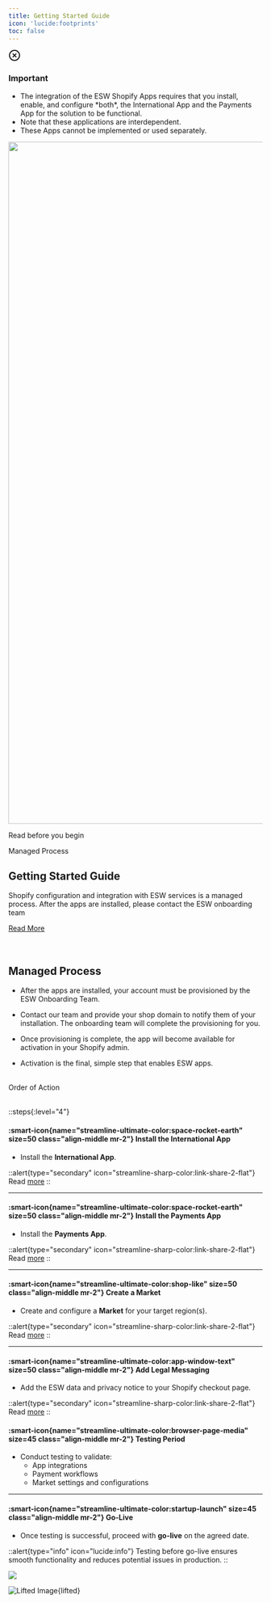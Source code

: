 ```yaml
---
title: Getting Started Guide
icon: 'lucide:footprints'
toc: false
---
```


<div class="justify-center bg-red-50 border border-red-200 text-sm text-red-800 rounded-lg p-4 dark:bg-red-800/10 dark:border-red-900 dark:text-red-500" role="alert" tabindex="-1" aria-labelledby="hs-with-list-label">
  <div class="flex">
    <div class="shrink-0">
      <svg class="shrink-0 size-4 mt-0.5" xmlns="http://www.w3.org/2000/svg" width="24" height="24" viewBox="0 0 24 24" fill="none" stroke="currentColor" stroke-width="2" stroke-linecap="round" stroke-linejoin="round">
        <circle cx="12" cy="12" r="10"></circle>
        <path d="m15 9-6 6"></path>
        <path d="m9 9 6 6"></path>
      </svg>
    </div>
    <div class="ms-4">
      <h3 id="hs-with-list-label" class="text-sm font-semibold">
        Important
      </h3>
      <div class="mt-2 text-sm text-red-700 dark:text-red-400">
        <ul class="list-disc space-y-1 ps-5">
          <li>
            The integration of the ESW Shopify Apps requires that you install, enable, and configure *both*, the International App and the Payments App for the solution to be functional.
          </li>
          <li>
            Note that these applications are interdependent.
          </li>
          <li>
            These Apps cannot be implemented or used separately.
          </li>
        </ul>
      </div>
    </div>
  </div>
</div>

<div class="container mx-auto p-4 md:py-4 md:p-10">
  <div class="relative mx-auto w-full xl:max-w-6xl shadow-lg">
    <!-- Keep layout stable with intrinsic size, but don't force eager/high priority -->
    <img
      src="/e9d97aa0-f187-47e8-ab8a-34c41cc5eac6.webp"
      alt=""
      class="block w-full h-auto"
      width="2400" height="1350"
    />
<!-- Overlay card -->
    <div class="content bg-white/85 dark:bg-gray-900/85 p-2 pt-8 md:p-12 pb-12 lg:max-w-lg w-full lg:absolute lg:top-48 lg:left-2 rounded-lg shadow-lg">
      <div class="flex justify-between font-bold text-sm">
        <p class="text-black dark:text-white">Read before you begin</p>
        <p class="text-black dark:text-gray-300">Managed Process</p>
      </div>
      <h2 class="text-3xl font-semibold mt-4 md:mt-10 text-black dark:text-white">Getting Started Guide</h2>
      <p class="my-3 text-justify font-medium text-black dark:text-white">
        Shopify configuration and integration with ESW services is a managed process. After the apps are installed, please contact the ESW onboarding team
      </p>
      <a href="/shopify/getting-started-guide/getting-started#managed-process"
         class="mt-2 md:mt-5 p-3 px-5 bg-black text-white font-bold text-sm hover:bg-teal-800 inline-block">
        Read More
      </a>
    </div>
  </div>
</div>



<br>
<br>



## Managed Process

- After the apps are installed, your account must be provisioned by the ESW Onboarding Team.

- Contact our team and provide your shop domain to notify them of your installation. The onboarding team will complete the provisioning for you.

- Once provisioning is complete, the app will become available for activation in your Shopify admin.

- Activation is the final, simple step that enables ESW apps.

<br>

<div class="flex my-2 text-sm font-semibold items-center text-primary dark:text-primary-foreground">
  <div class="flex-grow border-t border-primary/30 dark:border-primary/60 h-px mr-3"></div>
  <span class="bg-primary/10 dark:bg-primary/30 text-primary dark:text-primary-foreground shadow-lg rounded-md p-1.5">Order of Action</span>
  <div class="flex-grow border-t border-primary/30 dark:border-primary/60 h-px ml-3"></div>
</div>

<br>

::steps{:level="4"}

#### :smart-icon{name="streamline-ultimate-color:space-rocket-earth" size=50 class="align-middle mr-2"} Install the International App  

- Install the **International App**.

::alert{type="secondary" icon="streamline-sharp-color:link-share-2-flat"}
Read <a href="/shopify/installation/apps#installation" target="_self">more</a>
::

---

#### :smart-icon{name="streamline-ultimate-color:space-rocket-earth" size=50 class="align-middle mr-2"} Install the Payments App  

- Install the **Payments App**.

::alert{type="secondary" icon="streamline-sharp-color:link-share-2-flat"}
Read <a href="/shopify/installation/apps#installation-1" target="_self">more</a>
::

---

#### :smart-icon{name="streamline-ultimate-color:shop-like" size=50 class="align-middle mr-2"} Create a Market

- Create and configure a **Market** for your target region(s).

::alert{type="secondary" icon="streamline-sharp-color:link-share-2-flat"}
Read <a href="/shopify/configuration/configure-new-markets" target="_self">more</a>
::

---

#### :smart-icon{name="streamline-ultimate-color:app-window-text" size=50 class="align-middle mr-2"} Add Legal Messaging

- Add the ESW data and privacy notice to your Shopify checkout page.

::alert{type="secondary" icon="streamline-sharp-color:link-share-2-flat"}
Read <a href="/shopify/configuration/legal-messaging" target="_self">more</a>
::

#### :smart-icon{name="streamline-ultimate-color:browser-page-media" size=45 class="align-middle mr-2"} Testing Period

- Conduct testing to validate:
  - App integrations
  - Payment workflows
  - Market settings and configurations

---

#### :smart-icon{name="streamline-ultimate-color:startup-launch" size=45 class="align-middle mr-2"} Go-Live

- Once testing is successful, proceed with **go-live** on the agreed date.

::alert{type="info" icon="lucide:info"}
Testing before go-live ensures smooth functionality and reduces potential issues in production.
::


![](/mermaid-diagram-2025-08-11-164230.png)

![Lifted Image](/mermaid-diagram-2025-08-11-164230.png){lifted}
